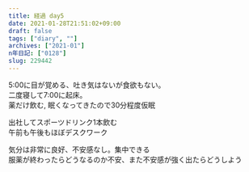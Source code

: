 ```yaml
---
title: 経過 day5
date: 2021-01-28T21:51:02+09:00
draft: false
tags: ["diary", ""]
archives: ["2021-01"]
n年日記: ["0128"]
slug: 229442
---
```

5:00に目が覚める、吐き気はないが食欲もない。  
二度寝して7:00に起床。  
薬だけ飲む, 眠くなってきたので30分程度仮眠

出社してスポーツドリンク1本飲む  
午前も午後もほぼデスクワーク

気分は非常に良好、不安感なし。集中できる  
服薬が終わったらどうなるのか不安、また不安感が強く出たらどうしよう